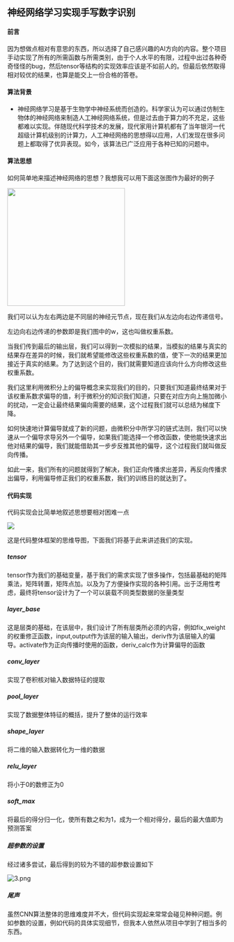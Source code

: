 ## 神经网络学习实现手写数字识别

#### 前言

因为想做点相对有意思的东西，所以选择了自己感兴趣的AI方向的内容。整个项目手动实现了所有的所需函数与所需类别，由于个人水平的有限，过程中出过各种奇奇怪怪的bug，然后tensor等结构的实现效率应该是不如前人的。但最后依然取得相对较优的结果，也算是能交上一份合格的答卷。

#### 算法背景

- 神经网络学习是基于生物学中神经系统而创造的。科学家认为可以通过仿制生物体的神经网络来制造人工神经网络系统，但是过去由于算力的不充足，这些都难以实现。伴随现代科学技术的发展，现代家用计算机都有了当年银河一代超级计算机级别的计算力，人工神经网络的思想得以应用，人们发现在很多问题上都取得了优异表现。如今，该算法已广泛应用于各种已知的问题中。

#### 算法思想

如何简单地来描述神经网络的思想？我想我可以用下面这张图作为最好的例子

<img title="" src="file:///C:/Users/Administrator/Desktop/111/cnn/1.png" alt="" width="270">

我们可以认为左右两边是不同层的神经元节点，现在我们从左边向右边传递信号。

左边向右边传递的参数即是我们图中的w，这也叫做权重系数。

当我们传到最后的输出层，我们可以得到一次模拟的结果，当模拟的结果与真实的结果存在差异的时候，我们就希望能修改这些权重系数的值，使下一次的结果更加接近于真实的结果。为了达到这个目的，我们就需要知道应该向什么方向修改这些权重系数。

我们这里利用微积分上的偏导概念来实现我们的目的，只要我们知道最终结果对于该权重系数求偏导的值，利于微积分的知识我们知道，只要在对应方向上施加微小的扰动，一定会让最终结果偏向需要的结果，这个过程我们就可以总结为梯度下降。

如何快速地计算偏导就成了新的问题，由微积分中所学习的链式法则，我们可以快速从一个偏导求导另外一个偏导，如果我们能选择一个修改函数，使他能快速求出他对结果的偏导，我们就能借助其一步步反推其他的偏导，这个过程我们就叫做反向传播。

如此一来，我们所有的问题就得到了解决，我们正向传播求出差异，再反向传播求出偏导，利用偏导修正我们的权重系数，我们的训练目的就达到了。

#### 代码实现

代码实现会比简单地叙述思想要相对困难一点

![](C:\Users\Administrator\Desktop\111\cnn\2.png)

这是代码整体框架的思维导图，下面我们将基于此来讲述我们的实现。

##### tensor

tensor作为我们的基础变量，基于我们的需求实现了很多操作，包括最基础的矩阵乘法，矩阵转置，矩阵点加。以及为了方便操作实现的各种引用。出于泛用性考虑，最终将tensor设计为了一个可以装载不同类型数据的张量类型

##### layer_base

这是层类的基础，在该层中，我们设计了所有层类所必须的内容，例如fix_weight的权重修正函数，input,output作为该层的输入输出，deriv作为该层输入的偏导。activate作为正向传播时使用的函数，deriv_calc作为计算偏导的函数

##### conv_layer

实现了卷积核对输入数据特征的提取

##### pool_layer

实现了数据整体特征的概括，提升了整体的运行效率

##### shape_layer

将二维的输入数据转化为一维的数据

##### relu_layer

将小于0的数修正为0

##### soft_max

将最后的得分归一化，使所有数之和为1，成为一个相对得分，最后的最大值即为预测答案

##### 超参数的设置

经过诸多尝试，最后得到的较为不错的超参数设置如下

![3.png](C:\Users\Administrator\Desktop\111\cnn\3.png)

##### 尾声

虽然CNN算法整体的思维难度并不大，但代码实现起来常常会碰见种种问题。例如参数的设置，例如代码的具体实现细节，但我本人依然从项目中学到了相当多的东西。
